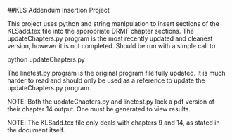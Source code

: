 ##KLS Addendum Insertion Project

This project uses python and string manipulation to insert sections of the KLSadd.tex file into the appropriate DRMF chapter sections. The updateChapters.py program is the most recently updated and cleanest version, however it is not completed. Should be run with a simple call to 

python updateChapters.py

The linetest.py program is the original program file fully updated. It is much harder to read and should only be used as a reference to update the updateChapters.py program. 

NOTE: Both the updateChapters.py and linetest.py lack a pdf version of their chapter 14 output. One must be generated to view results. 

NOTE: The KLSadd.tex file only deals with chapters 9 and 14, as stated in the document itself.
